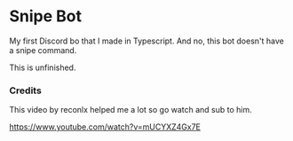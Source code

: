 # Snipe Bot
 
My first Discord bo that I made in Typescript. And no, this bot doesn't have a snipe command. 


This is unfinished.


### Credits
This video by reconlx helped me a lot so go watch and sub to him.

https://www.youtube.com/watch?v=mUCYXZ4Gx7E